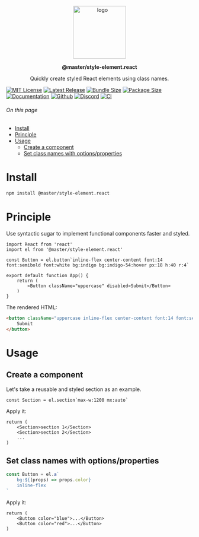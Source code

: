 <br><br>
<p align="center">
    <img src="https://raw.githubusercontent.com/master-co/package/document/images/logo-and-text.svg" alt="logo" width="142">
</p>
<p align="center">
    <b><!-- name -->@master/style-element.react<!----></b>
</p>
<p align="center"><!-- package.description -->Quickly create styled React elements using class names.<!----></p>

[![MIT License](https://flat.badgen.net/github/license/master-co/style-element.react?color=yellow)](https://github.com/master-co/style-element.react/blob/main/LICENSE)
[![Latest Release](https://flat.badgen.net/npm/v/@master/style-element.react?icon=npm&label&color=yellow)](https://www.npmjs.com/package/@master/style-element.react)
[![Bundle Size](https://flat.badgen.net/bundlephobia/minzip/@master/style-element.react?icon=packagephobia&label&color=yellow)](https://bundlephobia.com/package/@master/style-element.react 'gzip bundle size (including dependencies)')
[![Package Size](https://flat.badgen.net/badgesize/brotli/https://cdn.jsdelivr.net/npm/@master/style-element.react?icon=jsdelivr&label&color=yellow)](https://unpkg.com/@master/style-element.react 'brotli package size (without dependencies)')
[![Documentation](https://flat.badgen.net/badge/icon/Documentation?icon=awesome&label&color=yellow)](https://style-element.react.master.co)
[![Github](https://flat.badgen.net/badge/icon/master-co%2Fcss?icon=github&label&color=yellow)](https://github.com/master-co/style-element.react)
[![Discord](https://flat.badgen.net/badge/icon/discord?icon=discord&label&color=yellow)](https://discord.gg/sZNKpAAAw6)
[![CI](https://flat.badgen.net/github/status/master-co/style-element.react/main/ci/circleci?icon=circleci)](https://circleci.com/gh/master-co/workflows/style-element.react/tree/main)

###### On this page
- [Install](#install)
- [Principle](#principle)
- [Usage](#usage)
  - [Create a component](#create-a-component)
  - [Set class names with options/properties](#set-class-names-with-optionsproperties)

# Install
```sh
npm install @master/style-element.react
```

# Principle
Use syntactic sugar to implement functional components faster and styled.
```tsx
import React from 'react'
import el from '@master/style-element.react'

const Button = el.button`inline-flex center-content font:14 font:semibold font:white bg:indigo bg:indigo-54:hover px:18 h:40 r:4`

export default function App() {
    return (
        <Button className="uppercase" disabled>Submit</Button>
    )
}
```
The rendered HTML:
```html
<button className="uppercase inline-flex center-content font:14 font:semibold font:white bg:indigo px:18 h:40 r:4" disabled>
    Submit
</button>
```

# Usage

## Create a component
Let's take a reusable and styled section as an example.
```tsx
const Section = el.section`max-w:1200 mx:auto`
```
Apply it:
```tsx
return (
    <Section>section 1</Section>
    <Section>section 2</Section>
    ...
)
```

## Set class names with options/properties

```jsx
const Button = el.a`
    bg:${(props) => props.color}
    inline-flex
`
```
Apply it:
```tsx
return (
    <Button color="blue">...</Button>
    <Button color="red">...</Button>
)
```